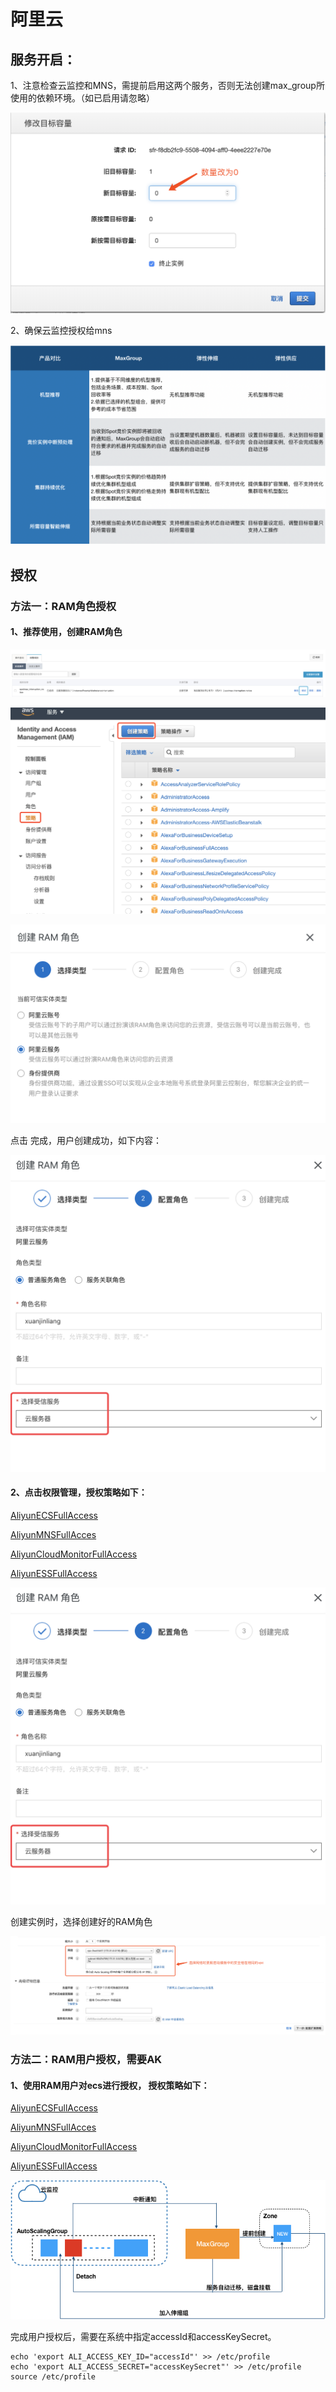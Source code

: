 # 阿里云

## 服务开启：

1、注意检查云监控和MNS，需提前启用这两个服务，否则无法创建max\_group所使用的依赖环境。（如已启用请忽略）

![](../../../.gitbook/assets/image%20%2826%29.png)

2、确保云监控授权给mns

![](../../../.gitbook/assets/image%20%2874%29.png)

## 授权

### 方法一：RAM角色授权

#### **1、推荐使用，创建RAM角色**

![](../../../.gitbook/assets/image%20%285%29.png)

![](../../../.gitbook/assets/image%20%28112%29.png)

![](../../../.gitbook/assets/image%20%28108%29.png)

点击 完成，用户创建成功，如下内容：

![](../../../.gitbook/assets/image%20%28105%29.png)

#### 2、点击权限管理，授权策略如下：

[AliyunECSFullAccess](https://ram.console.aliyun.com/policies/AliyunECSFullAccess/System)

[AliyunMNSFullAcces](https://ram.console.aliyun.com/policies/AliyunMNSFullAccess/System)

[AliyunCloudMonitorFullAccess](https://ram.console.aliyun.com/policies/AliyunCloudMonitorFullAccess/System)

[AliyunESSFullAccess](https://ram.console.aliyun.com/policies/AliyunESSFullAccess/System)

![](../../../.gitbook/assets/image%20%28107%29.png)

创建实例时，选择创建好的RAM角色

![](../../../.gitbook/assets/image%20%2825%29.png)

### 方法二：RAM用户授权，需要AK

#### 1、使用RAM用户对ecs进行授权， 授权策略如下：

[AliyunECSFullAccess](https://ram.console.aliyun.com/policies/AliyunECSFullAccess/System)

[AliyunMNSFullAcces](https://ram.console.aliyun.com/policies/AliyunMNSFullAccess/System)

[AliyunCloudMonitorFullAccess](https://ram.console.aliyun.com/policies/AliyunCloudMonitorFullAccess/System)

[AliyunESSFullAccess](https://ram.console.aliyun.com/policies/AliyunESSFullAccess/System)



![](../../../.gitbook/assets/image%20%2855%29.png)



完成用户授权后，需要在系统中指定accessId和accessKeySecret。

```text
echo 'export ALI_ACCESS_KEY_ID="accessId"' >> /etc/profile
echo 'export ALI_ACCESS_SECRET="accessKeySecret"' >> /etc/profile
source /etc/profile
```



